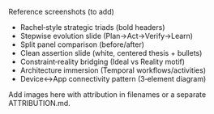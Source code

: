 Reference screenshots (to add)

- Rachel‑style strategic triads (bold headers)
- Stepwise evolution slide (Plan→Act→Verify→Learn)
- Split panel comparison (before/after)
- Clean assertion slide (white, centered thesis + bullets)
- Constraint‑reality bridging (Ideal vs Reality motif)
- Architecture immersion (Temporal workflows/activities)
- Device↔App connectivity pattern (3‑element diagram)

Add images here with attribution in filenames or a separate ATTRIBUTION.md.
